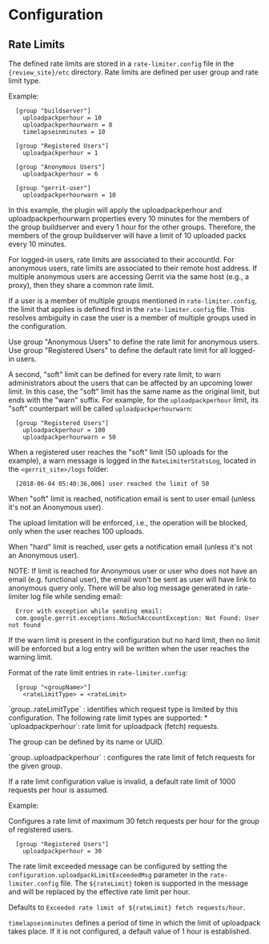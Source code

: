 Configuration
=============

Rate Limits
-----------

The defined rate limits are stored in a `rate-limiter.config` file in the
`{review_site}/etc` directory. Rate limits are defined per user group and
rate limit type.

Example:

```
  [group "buildserver"]
    uploadpackperhour = 10
    uploadpackperhourwarn = 8
    timelapseinminutes = 10

  [group "Registered Users"]
    uploadpackperhour = 1

  [group "Anonymous Users"]
    uploadpackperhour = 6

  [group "gerrit-user"]
    uploadpackperhourwarn = 10
```

In this example, the plugin will apply the uploadpackperhour and
uploadpackperhourwarn properties every 10 minutes for the members of
the group buildserver and every 1 hour for the other groups. Therefore,
the members of the group buildserver will have a limit of 10 uploaded
packs every 10 minutes.

For logged-in users, rate limits are associated to their accountId. For
anonymous users, rate limits are associated to their remote host address.
If multiple anonymous users are accessing Gerrit via the same host (e.g.,
a proxy), then they share a common rate limit.

If a user is a member of multiple groups mentioned in `rate-limiter.config`,
the limit that applies is defined first in the `rate-limiter.config` file.
This resolves ambiguity in case the user is a member of multiple groups
used in the configuration.

Use group "Anonymous Users" to define the rate limit for anonymous users.
Use group "Registered Users" to define the default rate limit for all logged-in
users.

A second, "soft" limit can be defined for every rate limit, to warn
administrators about the users that can be affected by an upcoming lower limit.
In this case, the "soft" limit has the same name as the original limit, but
ends with the "warn" suffix. For example, for the `uploadpackperhour` limit,
its "soft" counterpart will be called `uploadpackperhourwarn`:

```
  [group "Registered Users"]
    uploadpackperhour = 100
    uploadpackperhourwarn = 50
```

When a registered user reaches the "soft" limit (50 uploads for the example),
a warn message is logged in the `RateLimiterStatsLog`, located in the
`<gerrit_site>/logs` folder:

```
  [2018-06-04 05:40:36,006] user reached the limit of 50
```

When "soft" limit is reached, notification email is sent to user email
(unless it's not an Anonymous user).

The upload limitation will be enforced, i.e., the operation will be blocked, only when the user
reaches 100 uploads.

When "hard" limit is reached, user gets a notification email (unless it's not an Anonymous user).

NOTE: If limit is reached for Anonymous user or user who does not have an email
(e.g. functional user), the email won't be sent as user will have link to anonymous query only.
There will be also log message generated in rate-limiter log file while sending email:

```
  Error with exception while sending email:
  com.google.gerrit.exceptions.NoSuchAccountException: Not Found: User not found
```

If the warn limit is present in the configuration but no hard limit, then no limit will be enforced
but a log entry will be written when the user reaches the warning limit.

Format of the rate limit entries in `rate-limiter.config`:

```
  [group "<groupName>"]
    <rateLimitType> = <rateLimit>
```

<a id="rateLimitType>">
`group.<groupName>.rateLimitType`
: identifies which request type is limited by this configuration.
The following rate limit types are supported:
* `uploadpackperhour`: rate limit for uploadpack (fetch) requests.

The group can be defined by its name or UUID.

<a id="uploadpackperhour">
`group.<groupName>.uploadpackperhour`
: configures the rate limit of fetch requests for the given group.

If a rate limit configuration value is invalid, a default rate limit of
1000 requests per hour is assumed.

Example:

Configures a rate limit of maximum 30 fetch requests per hour for the
group of registered users.

```
  [group "Registered Users"]
    uploadpackperhour = 30
```

The rate limit exceeded message can be configured by setting the
`configuration.uploadpackLimitExceededMsg` parameter in the
`rate-limiter.config` file. The `${rateLimit}` token is supported in the
message and will be replaced by the effective rate limit per hour.

Defaults to `Exceeded rate limit of ${rateLimit} fetch requests/hour`.

`timelapseinminutes` defines a period of time in which the limit of
uploadpack takes place. If it is not configured, a default value of 1 hour
is established.
